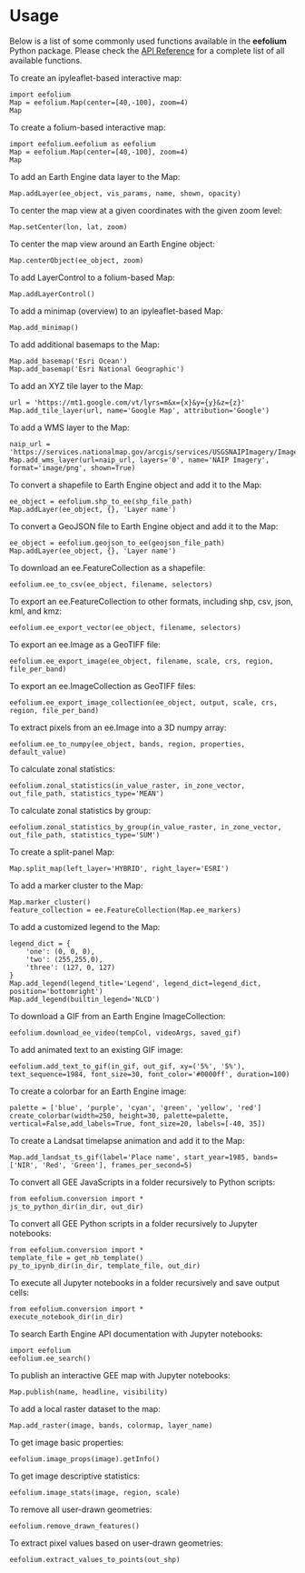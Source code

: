 # Usage

Below is a list of some commonly used functions available in the **eefolium** Python package. Please check the [API Reference](https://eefolium.org/eefolium) for a complete list of all available functions.

To create an ipyleaflet-based interactive map:

    import eefolium
    Map = eefolium.Map(center=[40,-100], zoom=4)
    Map

To create a folium-based interactive map:

    import eefolium.eefolium as eefolium
    Map = eefolium.Map(center=[40,-100], zoom=4)
    Map

To add an Earth Engine data layer to the Map:

    Map.addLayer(ee_object, vis_params, name, shown, opacity)

To center the map view at a given coordinates with the given zoom level:

    Map.setCenter(lon, lat, zoom)

To center the map view around an Earth Engine object:

    Map.centerObject(ee_object, zoom)

To add LayerControl to a folium-based Map:

    Map.addLayerControl()

To add a minimap (overview) to an ipyleaflet-based Map:

    Map.add_minimap()

To add additional basemaps to the Map:

    Map.add_basemap('Esri Ocean')
    Map.add_basemap('Esri National Geographic')

To add an XYZ tile layer to the Map:

    url = 'https://mt1.google.com/vt/lyrs=m&x={x}&y={y}&z={z}'
    Map.add_tile_layer(url, name='Google Map', attribution='Google')

To add a WMS layer to the Map:

    naip_url = 'https://services.nationalmap.gov/arcgis/services/USGSNAIPImagery/ImageServer/WMSServer?'
    Map.add_wms_layer(url=naip_url, layers='0', name='NAIP Imagery', format='image/png', shown=True)

To convert a shapefile to Earth Engine object and add it to the Map:

    ee_object = eefolium.shp_to_ee(shp_file_path)
    Map.addLayer(ee_object, {}, 'Layer name')

To convert a GeoJSON file to Earth Engine object and add it to the Map:

    ee_object = eefolium.geojson_to_ee(geojson_file_path)
    Map.addLayer(ee_object, {}, 'Layer name')

To download an ee.FeatureCollection as a shapefile:

    eefolium.ee_to_csv(ee_object, filename, selectors)

To export an ee.FeatureCollection to other formats, including shp, csv,
json, kml, and kmz:

    eefolium.ee_export_vector(ee_object, filename, selectors)

To export an ee.Image as a GeoTIFF file:

    eefolium.ee_export_image(ee_object, filename, scale, crs, region, file_per_band)

To export an ee.ImageCollection as GeoTIFF files:

    eefolium.ee_export_image_collection(ee_object, output, scale, crs, region, file_per_band)

To extract pixels from an ee.Image into a 3D numpy array:

    eefolium.ee_to_numpy(ee_object, bands, region, properties, default_value)

To calculate zonal statistics:

    eefolium.zonal_statistics(in_value_raster, in_zone_vector, out_file_path, statistics_type='MEAN')

To calculate zonal statistics by group:

    eefolium.zonal_statistics_by_group(in_value_raster, in_zone_vector, out_file_path, statistics_type='SUM')

To create a split-panel Map:

    Map.split_map(left_layer='HYBRID', right_layer='ESRI')

To add a marker cluster to the Map:

    Map.marker_cluster()
    feature_collection = ee.FeatureCollection(Map.ee_markers)

To add a customized legend to the Map:

    legend_dict = {
        'one': (0, 0, 0),
        'two': (255,255,0),
        'three': (127, 0, 127)
    }
    Map.add_legend(legend_title='Legend', legend_dict=legend_dict, position='bottomright')
    Map.add_legend(builtin_legend='NLCD')

To download a GIF from an Earth Engine ImageCollection:

    eefolium.download_ee_video(tempCol, videoArgs, saved_gif)

To add animated text to an existing GIF image:

    eefolium.add_text_to_gif(in_gif, out_gif, xy=('5%', '5%'), text_sequence=1984, font_size=30, font_color='#0000ff', duration=100)

To create a colorbar for an Earth Engine image:

    palette = ['blue', 'purple', 'cyan', 'green', 'yellow', 'red']
    create_colorbar(width=250, height=30, palette=palette, vertical=False,add_labels=True, font_size=20, labels=[-40, 35])

To create a Landsat timelapse animation and add it to the Map:

    Map.add_landsat_ts_gif(label='Place name', start_year=1985, bands=['NIR', 'Red', 'Green'], frames_per_second=5)

To convert all GEE JavaScripts in a folder recursively to Python
scripts:

    from eefolium.conversion import *
    js_to_python_dir(in_dir, out_dir)

To convert all GEE Python scripts in a folder recursively to Jupyter
notebooks:

    from eefolium.conversion import *
    template_file = get_nb_template()
    py_to_ipynb_dir(in_dir, template_file, out_dir)

To execute all Jupyter notebooks in a folder recursively and save output
cells:

    from eefolium.conversion import *
    execute_notebook_dir(in_dir)

To search Earth Engine API documentation with Jupyter notebooks:

    import eefolium
    eefolium.ee_search()

To publish an interactive GEE map with Jupyter notebooks:

    Map.publish(name, headline, visibility)

To add a local raster dataset to the map:

    Map.add_raster(image, bands, colormap, layer_name)

To get image basic properties:

    eefolium.image_props(image).getInfo()

To get image descriptive statistics:

    eefolium.image_stats(image, region, scale)

To remove all user-drawn geometries:

    eefolium.remove_drawn_features()

To extract pixel values based on user-drawn geometries:

    eefolium.extract_values_to_points(out_shp)
